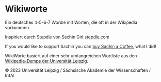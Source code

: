 # Wikiworte

Ein deutsches 4-5-6-7 Wordle mit Worten, die oft in der Wikipedia vorkommen

Inspiriert durch Stepdle von Sachin Giri [stepdle.com](https://www.stepdle.com/)

If you would like to support Sachin you can [buy Sachin a Coffee](https://www.buymeacoffee.com/sachingiri), what I did!

WikiWorte basiert auf einer sehr umfangreichen Wortliste aus den 
[Wikipedia-Dumps der Universität Leipzig](https://www.wortschatz.uni-leipzig.de/de/download).   

© 2023 Universität Leipzig / Sächsische Akademie der Wissenschaften / InfAI.
